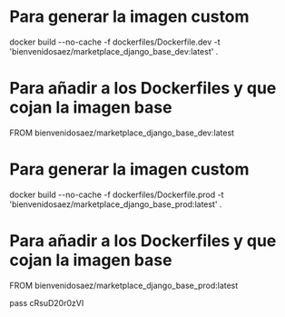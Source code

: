# Para generar la imagen custom

docker build --no-cache -f dockerfiles/Dockerfile.dev -t 'bienvenidosaez/marketplace_django_base_dev:latest' .

# Para añadir a los Dockerfiles y que cojan la imagen base

FROM bienvenidosaez/marketplace_django_base_dev:latest

# Para generar la imagen custom

docker build --no-cache -f dockerfiles/Dockerfile.prod -t 'bienvenidosaez/marketplace_django_base_prod:latest' .

# Para añadir a los Dockerfiles y que cojan la imagen base

FROM bienvenidosaez/marketplace_django_base_prod:latest

pass cRsuD20r0zVI
